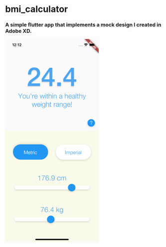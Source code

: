 # bmi_calculator

### A simple flutter app that implements a mock design I created in Adobe XD.
<div>
<img src="https://github.com/khaledassaf/bmi_calculator/blob/master/template/iPhone%20X.png"  width="300">
</div>
